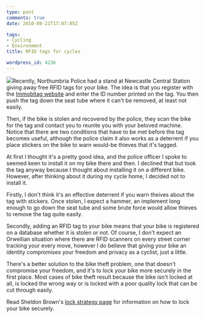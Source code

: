 ```yaml
---
type: post
comments: true
date: 2010-08-21T17:07:05Z

tags:
- Cycling
- Environment
title: RFID tags for cycles

wordpress_id: 4236
---
```


![](http://local.wordpress/wp-content/uploads/2010/08/tag.jpg)Recently, Northumbria Police had a stand at Newcastle Central Station giving away free RFID tags for your bike. The idea is that you register with the [Immobitag website](http://www.immobitag.com/uk/) and enter the ID number printed on the tag. You then push the tag down the seat tube where it can't be removed, at least not easily.

Then, if the bike is stolen and recovered by the police, they scan the bike for the tag and contact you to reunite you with your beloved machine. Notice that there are two conditions that have to be met before the tag becomes useful, although the police claim it also works as a deterrent if you place stickers on the bike to warn would-be thieves that it's tagged.

At first I thought it's a pretty good idea, and the police officer I spoke to seemed keen to install it on my bike there and then. I declined that but took the tag anyway because I thought about installing it on a different bike. However, after thinking about it during my cycle home, I decided not to install it.

Firstly, I don't think it's an effective deterrent if you warn theives about the tag with stickers. Once stolen, I expect a hammer, an implement long enough to go down the seat tube and some brute force would allow thieves to remove the tag quite easily.

Secondly, adding an RFID tag to your bike means that your bike is registered on a database whether it is stolen or not. Of course, I don't expect an Orwellian situation where there are RFID scanners on every street corner tracking your every move, however I do believe that giving your bike an identity compromises your freedom and privacy as a cyclist, just a little.

There's a better solution to the bike theft problem, one that doesn't compromise your freedom, and it's to lock your bike more securely in the first place. Most cases of bike theft result because the bike isn't locked at all, is locked the wrong way or is locked with a poor quality lock that can be cut through easily.

Read Sheldon Brown's [lock strategy page](http://www.sheldonbrown.com/lock-strategy.html) for information on how to lock your bike securely.
